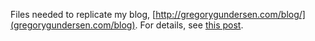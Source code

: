 Files needed to replicate my blog, [http://gregorygundersen.com/blog/](gregorygundersen.com/blog). For details, see [this post](http://gregorygundersen.com/blog/2020/06/21/blog-theme).
